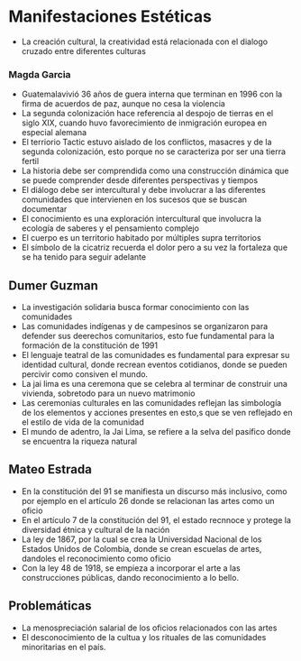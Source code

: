 # Manifestaciones Estéticas

- La creación cultural, la creatividad está relacionada con el dialogo cruzado entre diferentes culturas

### Magda Garcia

- Guatemalavivió 36 años de guera interna que terminan en 1996 con la firma de acuerdos de paz, aunque no cesa la violencia
- La segunda colonización hace referencia al despojo de tierras en el siglo XIX, cuando huvo favorecimiento de inmigración europea en especial alemana
- El terriorio Tactic estuvo aislado de los conflictos, masacres y de la segunda colonización, esto porque no se caracteriza por ser una tierra fertil
- La historia debe ser comprendida como una construcción dinámica que se puede comprender desde diferentes perspectivas y tiempos
- El diálogo debe ser intercultural y debe involucrar a las diferentes comunidades que intervienen en los sucesos que se buscan documentar
- El conocimiento es una exploración intercultural que involucra la ecología de saberes y el pensamiento complejo
- El cuerpo es un territorio habitado por múltiples supra territorios
- El símbolo de la cicatriz recuerda el dolor pero a su vez la fortaleza que se ha tenido para seguir adelante

## Dumer Guzman

- La investigación solidaria busca formar conocimiento con las comunidades
- Las comunidades indígenas y de campesinos se organizaron para defender sus deerechos comunitarios, esto fue fundamental para la formación de la constitución de 1991
- El lenguaje teatral de las comunidades es fundamental para expresar su identidad cultural, donde recrean eventos cotidianos, donde se pueden percivir como consiven el mundo.
- La jai lima es una ceremona que se celebra al terminar de construir una vivienda, sobretodo para un nuevo matrimonio
- Las ceremonias culturales en las comunidades reflejan las simbología de los elementos y acciones presentes en esto,s que se ven reflejado en el estilo de vida de la comunidad
- El mundo de adentro, la Jai Lima, se refiere a la selva del pasífico donde se encuentra la riqueza natural

## Mateo Estrada

- En la constitución del 91 se manifiesta un discurso más inclusivo, como por ejemplo en el artículo 26 donde se relacionan las artes como un oficio
- En el artículo 7 de la constitución del 91, el estado recnnoce y protege la diversidad étnica y cultural de la nación
- La ley de 1867, por la cual se crea la Universidad Nacional de los Estados Unidos de Colombia, donde se crean escuelas de artes, dandoles el reconocimiento como oficio
- Con la ley 48 de 1918, se empieza a incorporar el arte a las construcciones públicas, dando reconocimiento a lo bello.

## Problemáticas

- La menospreciación salarial de los oficios relacionados con las artes
- El desconocimiento de la cultua y los rituales de las comunidades minoritarias en el país.
